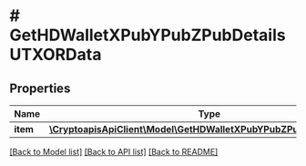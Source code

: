 # # GetHDWalletXPubYPubZPubDetailsUTXORData

## Properties

Name | Type | Description | Notes
------------ | ------------- | ------------- | -------------
**item** | [**\CryptoapisApiClient\Model\GetHDWalletXPubYPubZPubDetailsUTXORI**](GetHDWalletXPubYPubZPubDetailsUTXORI.md) |  |

[[Back to Model list]](../../README.md#models) [[Back to API list]](../../README.md#endpoints) [[Back to README]](../../README.md)
